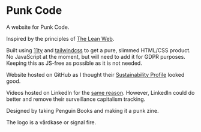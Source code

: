 # Punk Code
A website for Punk Code.

Inspired by the principles of [The Lean Web](https://leanweb.dev/).

Built using [11ty](https://www.11ty.dev/) and [tailwindcss](https://tailwindcss.com/) to get a pure, slimmed HTML/CSS product. No JavaScript at the moment, but will need to add it for GDPR purposes. Keeping this as JS-free as possible as it is not needed.

Website hosted on GitHub as I thought their [Sustainability Profile](https://github.blog/2021-04-22-environmental-sustainability-github/) looked good.

Videos hosted on LinkedIn for the [same reason](https://socialimpact.linkedin.com/environmental-sustainability). However, LinkedIn could do better and remove their surveillance capitalism tracking.

Designed by taking Penguin Books and making it a punk zine.

The logo is a vårdkase or signal fire.
